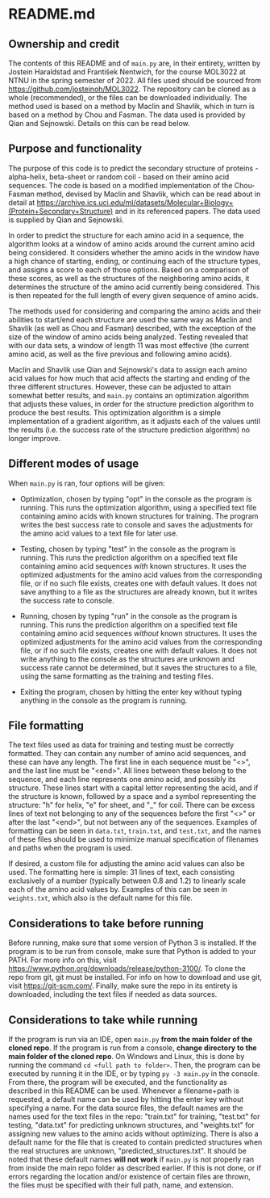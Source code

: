 

# README.md

## Ownership and credit

The contents of this README and of `main.py` are, in their entirety, written by Jostein Haraldstad and František Nentwich, for the course MOL3022 at NTNU in the spring semester of 2022.
All files used should be sourced from https://github.com/josteinoh/MOL3022. The repository can be cloned as a whole (recommended), or the files can be downloaded individually. The method used is based on a method by Maclin and Shavlik, which in turn is based on a method by Chou and Fasman. The data used is provided by Qian and Sejnowski. Details on this can be read below.  

## Purpose and functionality

The purpose of this code is to predict the secondary structure of proteins - alpha-helix, beta-sheet or random coil - based on their amino acid sequences. The code is based on a modified implementation of the Chou-Fasman method, devised by Maclin and Shavlik, which can be read about in detail at https://archive.ics.uci.edu/ml/datasets/Molecular+Biology+(Protein+Secondary+Structure) and in its referenced papers. The data used is supplied by Qian and Sejnowski.  

In order to predict the structure for each amino acid in a sequence, the algorithm looks at a window of amino acids around the current amino acid being considered. It considers whether the amino acids in the window have a high chance of starting, ending, or continuing each of the structure types, and assigns a score to each of those options. Based on a comparison of these scores, as well as the structures of the neighboring amino acids, it determines the structure of the amino acid currently being considered. This is then repeated for the full length of every given sequence of amino acids.  

The methods used for considering and comparing the amino acids and their abilities to start/end each structure are used the same way as Maclin and Shavlik (as well as Chou and Fasman) described, with the exception of the size of the window of amino acids being analyzed. Testing revealed that with our data sets, a window of length 11 was most effective (the current amino acid, as well as the five previous and following amino acids).  

Maclin and Shavlik use Qian and Sejnowski's data to assign each amino acid values for how much that acid affects the starting and ending of the three different structures. However, these can be adjusted to attain somewhat better results, and `main.py` contains an optimization algorithm that adjusts these values, in order for the structure prediction algorithm to produce the best results. This optimization algorithm is a simple implementation of a gradient algorithm, as it adjusts each of the values until the results (i.e. the success rate of the structure prediction algorithm) no longer improve.  

## Different modes of usage

When `main.py` is ran, four options will be given:  

- Optimization, chosen by typing "opt" in the console as the program is running. This runs the optimization algorithm, using a specified text file containing amino acids with known structures for training. The program writes the best success rate to console and saves the adjustments for the amino acid values to a text file for later use.  

- Testing, chosen by typing "test" in the console as the program is running. This runs the prediction algorithm on a specified text file containing amino acid sequences *with* known structures. It uses the optimized adjustments for the amino acid values from the corresponding file, or if no such file exists, creates one with default values. It does not save anything to a file as the structures are already known, but it writes the success rate to console.  

- Running, chosen by typing "run" in the console as the program is running. This runs the prediction algorithm on a specified text file containing amino acid sequences *without* known structures. It uses the optimized adjustments for the amino acid values from the corresponding file, or if no such file exists, creates one with default values. It does not write anything to the console as the structures are unknown and success rate cannot be determined, but it saves the structures to a file, using the same formatting as the training and testing files.  

- Exiting the program, chosen by hitting the enter key without typing anything in the console as the program is running.  

## File formatting

The text files used as data for training and testing must be correctly formatted. They can contain any number of amino acid sequences, and these can have any length. The first line in each sequence must be "<>", and the last line must be "\<end>". All lines between these belong to the sequence, and each line represents one amino acid, and possibly its structure. These lines start with a capital letter representing the acid, and if the structure is known, followed by a space and a symbol representing the structure: "h" for helix, "e" for sheet, and "_" for coil. There can be excess lines of text not belonging to any of the sequences before the first "<>" or after the last "\<end>", but not between any of the sequences. Examples of formatting can be seen in `data.txt`, `train.txt`, and `test.txt`, and the names of these files should be used to minimize manual specification of filenames and paths when the program is used.  

If desired, a custom file for adjusting the amino acid values can also be used. The formatting here is simple: 31 lines of text, each consisting exclusively of a number (typically between 0.8 and 1.2) to linearly scale each of the amino acid values by. Examples of this can be seen in `weights.txt`, which also is the default name for this file.  

## Considerations to take before running

Before running, make sure that some version of Python 3 is installed. If the program is to be run from console, make sure that Python is added to your PATH. For more info on this, visit https://www.python.org/downloads/release/python-3100/. To clone the repo from git, git must be installed. For info on how to download and use git, visit https://git-scm.com/. Finally, make sure the repo in its entirety is downloaded, including the text files if needed as data sources.  


## Considerations to take while running

If the program is run via an IDE, open `main.py` **from the main folder of the cloned repo**. If the program is run from a console, **change directory to the main folder of the cloned repo**. On Windows and Linux, this is done by running the command `cd <full path to folder>`. Then, the program can be executed by running it in the IDE, or by typing `py -3 main.py` in the console. From there, the program will be executed, and the functionality as described in this README can be used. Whenever a filename+path is requested, a default name can be used by hitting the enter key without specifying a name. For the data source files, the default names are the names used for the text files in the repo: "train.txt" for training, "test.txt" for testing, "data.txt" for predicting unknown structures, and "weights.txt" for assigning new values to the amino acids without optimizing. There is also a default name for the file that is created to contain predicted structures when the real structures are unknown, "predicted_structures.txt". It should be noted that these default names **will not work** if `main.py` is not properly ran from inside the main repo folder as described earlier. If this is not done, or if errors regarding the location and/or existence of certain files are thrown, the files must be specified with their full path, name, and extension.

